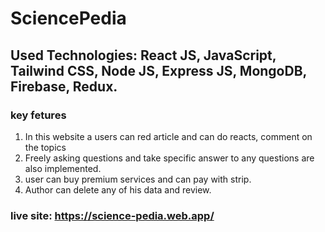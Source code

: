 # SciencePedia 
## Used Technologies: React JS, JavaScript, Tailwind CSS, Node JS, Express JS, MongoDB, Firebase, Redux.

### key fetures
1. In this website a users can red article and can do reacts, comment on the topics
3. Freely asking questions and take specific answer to any questions are also implemented.
4. user can buy premium services and can  pay with strip.
5. Author can delete any of his data and review.

### live site: https://science-pedia.web.app/